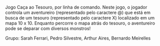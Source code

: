 Jogo Caça ao Tesouro, por linha de comando. Neste jogo, o jogador controla um aventureiro (representado pelo caractere @) que está em busca de um tesouro (representado pelo caractere X) localizado em um mapa 10 x 10. Enquanto percorre o mapa atrás do tesouro, o aventureiro pode se deparar com diversos monstros!

Grupo: Sarah Ferrari, Pedro Silvestre, Arthur Aires, Bernardo Meirelles
